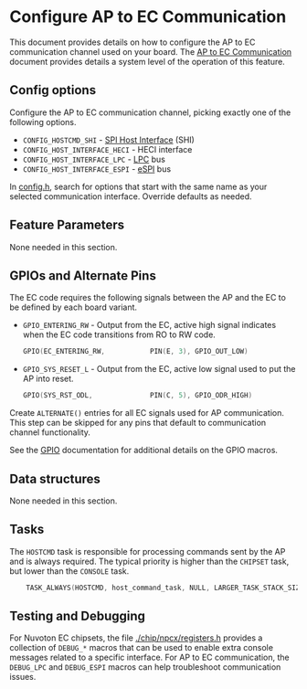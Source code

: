 # Configure AP to EC Communication

This document provides details on how to configure the AP to EC communication
channel used on your board. The [AP to EC Communication] document provides
details a system level of the operation of this feature.

## Config options

Configure the AP to EC communication channel, picking exactly one of the
following options.

-   `CONFIG_HOSTCMD_SHI` - [SPI Host Interface](../ec_terms.md#shi) (SHI)
-   `CONFIG_HOST_INTERFACE_HECI` - HECI interface
-   `CONFIG_HOST_INTERFACE_LPC` - [LPC](../ec_terms.md#lpc) bus
-   `CONFIG_HOST_INTERFACE_ESPI` - [eSPI](../ec_terms.md#espi) bus

In [config.h], search for options that start with the same name as your selected
communication interface. Override defaults as needed.

## Feature Parameters

None needed in this section.

## GPIOs and Alternate Pins

The EC code requires the following signals between the AP and the EC to be
defined by each board variant.

-   `GPIO_ENTERING_RW` - Output from the EC, active high signal indicates when
    the EC code transitions from RO to RW code.

    ```c
    GPIO(EC_ENTERING_RW,           PIN(E, 3), GPIO_OUT_LOW)
    ```

-   `GPIO_SYS_RESET_L` - Output from the EC, active low signal used to put the
    AP into reset.

    ```c
    GPIO(SYS_RST_ODL,              PIN(C, 5), GPIO_ODR_HIGH)
    ```

Create `ALTERNATE()` entries for all EC signals used for AP communication. This
step can be skipped for any pins that default to communication channel
functionality.

See the [GPIO](./gpio.md) documentation for additional details on the GPIO
macros.

## Data structures

None needed in this section.

## Tasks

The `HOSTCMD` task is responsible for processing commands sent by the AP and is
always required. The typical priority is higher than the `CHIPSET` task, but
lower than the `CONSOLE` task.

```c
    TASK_ALWAYS(HOSTCMD, host_command_task, NULL, LARGER_TASK_STACK_SIZE, 0) \
```

## Testing and Debugging

For Nuvoton EC chipsets, the file [./chip/npcx/registers.h] provides a
collection of `DEBUG_*` macros that can be used to enable extra console messages
related to a specific interface. For AP to EC communication, the `DEBUG_LPC` and
`DEBUG_ESPI` macros can help troubleshoot communication issues.

[./chip/npcx/registers.h]: ../../chip/npcx/registers.h
[AP to EC Communication]: ../ap-ec-comm.md
[config.h]: ../new_board_checklist.md#config_h
